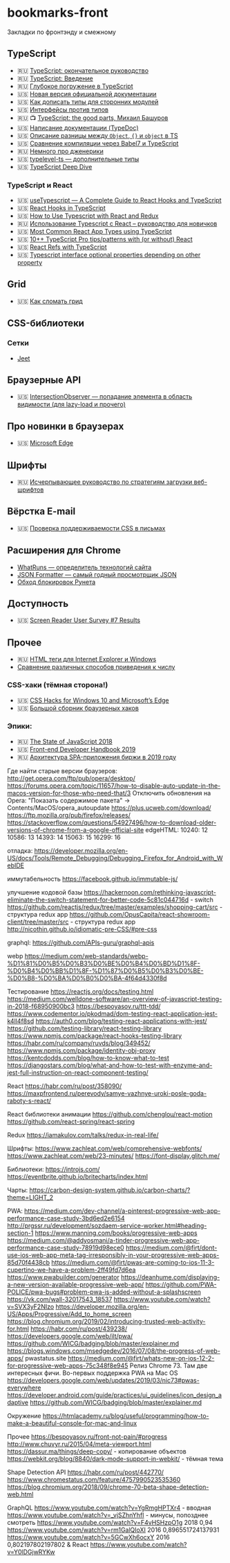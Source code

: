 # bookmarks-front
Закладки по фронтэнду и смежному

## TypeScript

* 🇷🇺 [TypeScript: окончательное руководство](https://nauchikus.github.io/typescript-definitive-guide/)
* 🇷🇺 [TypeScript: Введение](https://canonium.com/articles/typescript-introduction)
* 🇷🇺 [Глубокое погружение в TypeScript](https://github.com/etroynov/typescript-book)
* 🇺🇸 [Новая версия официальной документации](https://microsoft.github.io/TypeScript-New-Handbook/outline/)
* 🇺🇸 [Как дописать типы для сторонних модулей](https://medium.com/@chris_72272/migrating-to-typescript-write-a-declaration-file-for-a-third-party-npm-module-b1f75808ed2)
* 🇺🇸 [Интерфейсы против типов](https://medium.com/@martin_hotell/interface-vs-type-alias-in-typescript-2-7-2a8f1777af4c)
* 🇷🇺 :tv: [TypeScript: the good parts, Михаил Башуров](https://www.youtube.com/watch?v=n8aope5NKfM)
* 🇺🇸 [Написание документации (TypeDoc)](https://typedoc.org/guides/doccomments/)
* 🇺🇸 [Описание разницы между `Object`, `{}` и `object` в TS](https://stackoverflow.com/a/49465172)
* 🇺🇸 [Сравнение компиляции через Babel7 и TypeScript](https://kulshekhar.github.io/ts-jest/user/babel7-or-ts)
* 🇷🇺 [Немного про дженерики](https://habr.com/ru/post/455473/)
* 🇺🇸 [typelevel-ts — дополнительные типы](https://gcanti.github.io/typelevel-ts/modules/index.ts.html)
* 🇺🇸 [TypeScript Deep Dive](https://basarat.gitbooks.io/typescript/docs/jsx/react.html)

### TypeScript и React

* 🇺🇸 [useTypescript — A Complete Guide to React Hooks and TypeScript](https://levelup.gitconnected.com/usetypescript-a-complete-guide-to-react-hooks-and-typescript-db1858d1fb9c)
* 🇺🇸 [React Hooks in TypeScript](https://medium.com/@jrwebdev/react-hooks-in-typescript-88fce7001d0d)
* 🇺🇸 [How to Use Typescript with React and Redux](https://medium.com/@rossbulat/how-to-use-typescript-with-react-and-redux-a118b1e02b76)
* 🇷🇺 [Использование Typescript с React – руководство для новичков](https://habr.com/ru/company/otus/blog/456124/)
* 🇺🇸 [Most Common React App Types using TypeScript](https://medium.com/@tiago.souto/most-common-react-app-types-using-typescript-99f4d5d4c4f8)
* 🇺🇸 [10++ TypeScript Pro tips/patterns with (or without) React](https://medium.com/@martin_hotell/10-typescript-pro-tips-patterns-with-or-without-react-5799488d6680)
* 🇺🇸 [React Refs with TypeScript](https://medium.com/@martin_hotell/react-refs-with-typescript-a32d56c4d315)
* 🇺🇸 [Typescript interface optional properties depending on other property](https://stackoverflow.com/questions/51412872/typescript-interface-optional-properties-depending-on-other-property)

## Grid

* 🇺🇸 [Как сломать грид](https://daverupert.com/2017/09/breaking-the-grid/)

## CSS-библиотеки

### Сетки

* [Jeet](http://jeet.gs/)

## Браузерные API

* 🇺🇸 [IntersectionObserver — попадание элемента в область видимости (для lazy-load и прочего)](https://www.smashingmagazine.com/2018/01/deferring-lazy-loading-intersection-observer-api/)

## Про новинки в браузерах

* 🇺🇸 [Microsoft Edge](https://docs.microsoft.com/en-us/microsoft-edge/dev-guide/whats-new)

## Шрифты

* 🇷🇺 [Исчерпывающее руководство по стратегиям загрузки веб-шрифтов](https://css-live.ru/articles/ischerpyvayushhee-rukovodstvo-po-strategiyam-zagruzki-veb-shriftov.html)

## Вёрстка E-mail

* 🇺🇸 [Проверка поддерживаемости CSS в письмах](https://www.campaignmonitor.com/css/)

## Расширения для Chrome

* [WhatRuns — определитель технологий сайта](https://chrome.google.com/webstore/detail/whatruns/cmkdbmfndkfgebldhnkbfhlneefdaaip)
* [JSON Formatter — самый годный просмотрщик JSON](https://chrome.google.com/webstore/detail/json-formatter/bcjindcccaagfpapjjmafapmmgkkhgoa)
* [Обход блокировок Рунета](https://chrome.google.com/webstore/detail/%D0%BE%D0%B1%D1%85%D0%BE%D0%B4-%D0%B1%D0%BB%D0%BE%D0%BA%D0%B8%D1%80%D0%BE%D0%B2%D0%BE%D0%BA-%D1%80%D1%83%D0%BD%D0%B5%D1%82%D0%B0/npgcnondjocldhldegnakemclmfkngch)

## Доступность

* 🇺🇸 [Screen Reader User Survey #7 Results](https://webaim.org/projects/screenreadersurvey7/)

## Прочее

* 🇷🇺 [HTML теги для Internet Explorer и Windows](https://snipp.ru/view/162#link-msapplication-tap-highlight)
* [Сравнение различных способов приведения к числу](https://i.stack.imgur.com/dzin3.png)

### CSS-хаки (тёмная сторона!)

* 🇺🇸 [CSS Hacks for Windows 10 and Microsoft’s Edge](https://jeffclayton.wordpress.com/2015/04/07/css-hacks-for-windows-10-and-spartan-browser-preview/)
* 🇺🇸 [Большой сборник браузерных хаков](http://browserhacks.com/)

### Эпики:

* 🇷🇺 [The State of JavaScript 2018](https://2018.stateofjs.com/ru/)
* 🇺🇸 [Front-end Developer Handbook 2019](https://frontendmasters.com/books/front-end-handbook/2019/#6.36)
* 🇷🇺 [Архитектура SPA-приложения биржи в 2019 году](https://habr.com/ru/post/450360/)

Где найти старые версии браузеров:
http://get.opera.com/ftp/pub/opera/desktop/
https://forums.opera.com/topic/11657/how-to-disable-auto-update-in-the-macos-version-for-those-who-need-that/3
Отключить обновления на Opera: "Показать содержимое пакета" -> Contents/MacOS/opera_autoupdate
https://plus.ucweb.com/download/
https://ftp.mozilla.org/pub/firefox/releases/
https://stackoverflow.com/questions/54927496/how-to-download-older-versions-of-chrome-from-a-google-official-site
edgeHTML:
10240: 12
10586: 13
14393: 14
15063: 15
16299: 16

отладка:
https://developer.mozilla.org/en-US/docs/Tools/Remote_Debugging/Debugging_Firefox_for_Android_with_WebIDE

иммутабельность
https://facebook.github.io/immutable-js/

улучшение кодовой базы
https://hackernoon.com/rethinking-javascript-eliminate-the-switch-statement-for-better-code-5c81c044716d - switch
https://github.com/reactjs/redux/tree/master/examples/shopping-cart/src - структура redux app
https://github.com/OpusCapita/react-showroom-client/tree/master/src  - структура redux app
http://nicothin.github.io/idiomatic-pre-CSS/#pre-css

graphql:
https://github.com/APIs-guru/graphql-apis 

webp
https://medium.com/web-standards/webp-%D1%81%D0%B5%D0%B3%D0%BE%D0%B4%D0%BD%D1%8F-%D0%B4%D0%BB%D1%8F-%D1%87%D0%B5%D0%B3%D0%BE-%D0%B8-%D0%BA%D0%B0%D0%BA-4f64d4330f8d

Тестирование
https://reactjs.org/docs/testing.html
https://medium.com/welldone-software/an-overview-of-javascript-testing-in-2018-f68950900bc3
https://bespoyasov.ru/ttt-tdd/
https://www.codementor.io/pkodmad/dom-testing-react-application-jest-k4ll4f8sd
https://auth0.com/blog/testing-react-applications-with-jest/
https://github.com/testing-library/react-testing-library
https://www.npmjs.com/package/react-hooks-testing-library
https://habr.com/ru/company/ruvds/blog/349452/
https://www.npmjs.com/package/identity-obj-proxy
https://kentcdodds.com/blog/how-to-know-what-to-test
https://djangostars.com/blog/what-and-how-to-test-with-enzyme-and-jest-full-instruction-on-react-component-testing/

React
https://habr.com/ru/post/358090/
https://maxpfrontend.ru/perevody/samye-vazhnye-uroki-posle-goda-raboty-s-react/

React библиотеки
	анимации
https://github.com/chenglou/react-motion
https://github.com/react-spring/react-spring

Redux
https://iamakulov.com/talks/redux-in-real-life/

Шрифты:
https://www.zachleat.com/web/comprehensive-webfonts/
https://www.zachleat.com/web/23-minutes/
https://font-display.glitch.me/

Библиотеки:
https://introjs.com/
https://eventbrite.github.io/britecharts/index.html

Чарты:
https://carbon-design-system.github.io/carbon-charts/?theme=LIGHT_2

PWA:
https://medium.com/dev-channel/a-pinterest-progressive-web-app-performance-case-study-3bd6ed2e6154
http://prgssr.ru/development/sozdaem-service-worker.html#heading-section-1
https://www.manning.com/books/progressive-web-apps
https://medium.com/@addyosmani/a-tinder-progressive-web-app-performance-case-study-78919d98ece0
https://medium.com/@firt/dont-use-ios-web-app-meta-tag-irresponsibly-in-your-progressive-web-apps-85d70f4438cb
https://medium.com/@firt/pwas-are-coming-to-ios-11-3-cupertino-we-have-a-problem-2ff49fd7d6ea
https://www.pwabuilder.com/generator
https://deanhume.com/displaying-a-new-version-available-progressive-web-app/
https://github.com/PWA-POLICE/pwa-bugs#problem-pwa-is-added-without-a-splashscreen
https://vk.com/wall-32017543_18537
https://www.youtube.com/watch?v=SVX3yF2NIzo
https://developer.mozilla.org/en-US/Apps/Progressive/Add_to_home_screen
https://blog.chromium.org/2019/02/introducing-trusted-web-activity-for.html
https://habr.com/ru/post/439238/
https://developers.google.com/web/ilt/pwa/
https://github.com/WICG/badging/blob/master/explainer.md
https://blogs.windows.com/msedgedev/2016/07/08/the-progress-of-web-apps/
pwastatus.site
https://medium.com/@firt/whats-new-on-ios-12-2-for-progressive-web-apps-75c348f8e945
Релиз Chrome 73. Там две интересных фичи. Во-первых поддержка PWA на Mac OS
https://developers.google.com/web/updates/2019/03/nic73#pwas-everywhere
https://developer.android.com/guide/practices/ui_guidelines/icon_design_adaptive
https://github.com/WICG/badging/blob/master/explainer.md

Окружение
https://htmlacademy.ru/blog/useful/programming/how-to-make-a-beautiful-console-for-mac-and-linux

Прочее
https://bespoyasov.ru/front-not-pain/#progress
http://www.chuvyr.ru/2015/04/meta-viewport.html 
https://dassur.ma/things/deep-copy/	- копирование объектов
https://webkit.org/blog/8840/dark-mode-support-in-webkit/ - тёмная тема

Shape Detection API
https://habr.com/ru/post/442770/
https://www.chromestatus.com/feature/4757990523535360
https://blog.chromium.org/2018/09/chrome-70-beta-shape-detection-web.html

GraphQL
https://www.youtube.com/watch?v=YgRmgHPTXr4 	- вводная	
https://www.youtube.com/watch?v=_vjSZhnYhfI		- минусы, попозднее смотреть
https://www.youtube.com/watch?v=F4vHSHzpO1g 	2018	0,94
https://www.youtube.com/watch?v=rm1GalQIoXI 		2016	0,896551724137931
https://www.youtube.com/watch?v=5GCwXh6ocxY 	2016	0,802197802197802
& React
https://www.youtube.com/watch?v=Y0lDGjwRYKw
